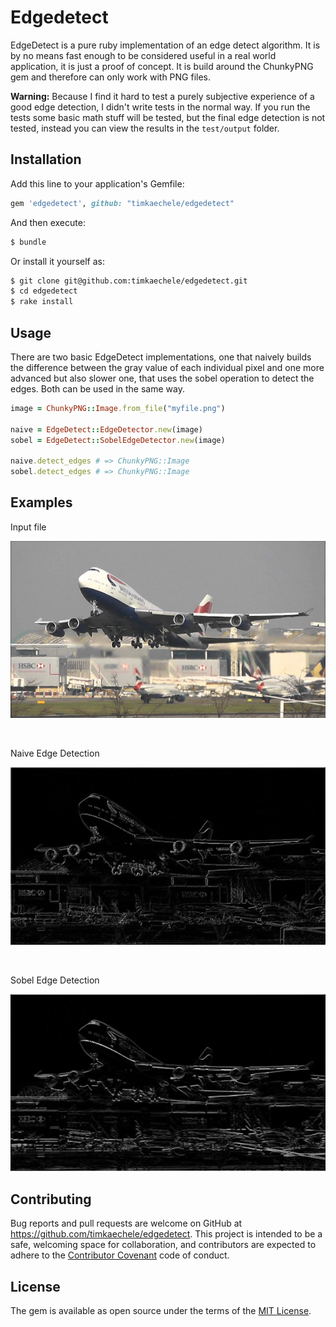 # Edgedetect

EdgeDetect is a pure ruby implementation of an edge detect algorithm. It is by 
no means fast enough to be considered useful in a real world application, it 
is just a proof of concept. It is build around the ChunkyPNG gem and therefore 
can only work with PNG files. 

**Warning:** Because I find it hard to test a purely subjective experience of 
a good edge detection, I didn't write tests in the normal way. If you run the 
tests some basic math stuff will be tested, but the final edge detection is 
not tested, instead you can view the results in the `test/output` folder.

## Installation

Add this line to your application's Gemfile:

```ruby
gem 'edgedetect', github: "timkaechele/edgedetect"
```

And then execute:

```sh
$ bundle
```

Or install it yourself as:

```sh
$ git clone git@github.com:timkaechele/edgedetect.git
$ cd edgedetect
$ rake install
```

## Usage

There are two basic EdgeDetect implementations, one that naively builds the 
difference between the gray value of each individual pixel and one more 
advanced but also slower one, that uses the sobel operation to detect
the edges. Both can be used in the same way.

```ruby
image = ChunkyPNG::Image.from_file("myfile.png")

naive = EdgeDetect::EdgeDetector.new(image)
sobel = EdgeDetect::SobelEdgeDetector.new(image)

naive.detect_edges # => ChunkyPNG::Image
sobel.detect_edges # => ChunkyPNG::Image
```

## Examples


Input file

![Airplane](test/pictures/airplane.png)

<br>

Naive Edge Detection

![Airplane with naive edge detection](test/output/airplane_standard.png)

<br>

Sobel Edge Detection

![Airplane with sobel edge detection](test/output/airplane_sobel.png)



## Contributing

Bug reports and pull requests are welcome on GitHub at https://github.com/timkaechele/edgedetect. This project is intended to be a safe, welcoming space for collaboration, and contributors are expected to adhere to the [Contributor Covenant](contributor-covenant.org) code of conduct.


## License

The gem is available as open source under the terms of the [MIT License](http://opensource.org/licenses/MIT).


